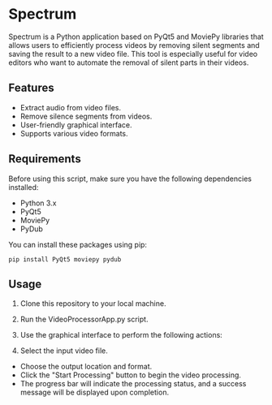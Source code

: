 # Spectrum
Spectrum is a Python application based on PyQt5 and MoviePy libraries that allows users to efficiently process videos by removing silent segments and saving the result to a new video file. This tool is especially useful for video editors who want to automate the removal of silent parts in their videos.

## Features

- Extract audio from video files.
- Remove silence segments from videos.
- User-friendly graphical interface.
- Supports various video formats.

## Requirements

Before using this script, make sure you have the following dependencies installed:

- Python 3.x
- PyQt5
- MoviePy
- PyDub

You can install these packages using pip:

```shell
pip install PyQt5 moviepy pydub
```

## Usage
1. Clone this repository to your local machine.

2. Run the VideoProcessorApp.py script.

3. Use the graphical interface to perform the following actions:

4. Select the input video file.

- Choose the output location and format.
- Click the "Start Processing" button to begin the video processing.
- The progress bar will indicate the processing status, and a success message will be displayed upon completion.
